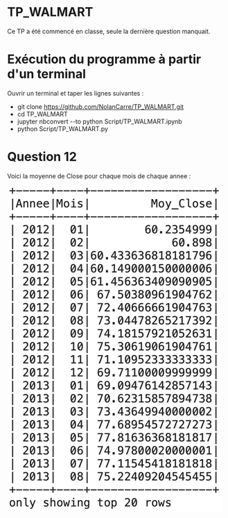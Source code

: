 # TP_WALMART
Ce TP a été commencé en classe, seule la dernière question manquait.

# Exécution du programme à partir d'un terminal
  Ouvrir un terminal et taper les lignes suivantes :
 - git clone https://github.com/NolanCarre/TP_WALMART.git 
 - cd TP_WALMART
 - jupyter nbconvert --to python Script/TP_WALMART.ipynb
 - python Script/TP_WALMART.py 
 
 # Question 12 
 Voici la moyenne de Close pour chaque mois de chaque annee : 
 <img src="Output/Q12.png" 
  style="float: center; margin-right: 10px; margin-top: 10px; margin-bottom: 10px;" />
